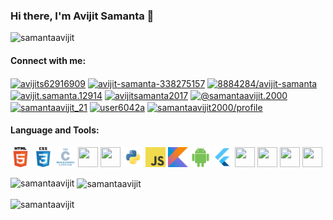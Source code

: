 ### Hi there, I'm Avijit Samanta 👋

<p align="left"> <img src="https://komarev.com/ghpvc/?username=samantaavijit&label=Profile%20views&color=0e75b6&style=flat" alt="samantaavijit" /> </p>

<!--
**samantaavijit/samantaavijit** is a ✨ _special_ ✨ repository because its `README.md` (this file) appears on your GitHub profile.
-->


<!-- 
- 🔭 I’m currently working on ...
- - 👯 I’m looking to collaborate on ...
- 🤔 I’m looking for help with ...
- 💬 Ask me about ...
- 📫 How to reach me: ...
- 😄 Pronouns: ...
- ⚡ Fun fact: ...
-->

<h4 align="left">Connect with me:</h4>
<p align="left">
<a href="https://twitter.com/avijits62916909" target="blank"><img align="center" src="https://cdn.jsdelivr.net/npm/simple-icons@3.0.1/icons/twitter.svg" alt="avijits62916909" height="30" width="40" /></a>
<a href="https://linkedin.com/in/avijit-samanta-338275157" target="blank"><img align="center" src="https://cdn.jsdelivr.net/npm/simple-icons@3.0.1/icons/linkedin.svg" alt="avijit-samanta-338275157" height="30" width="40" /></a>
<a href="https://stackoverflow.com/users/8884284/avijit-samanta" target="blank"><img align="center" src="https://cdn.jsdelivr.net/npm/simple-icons@3.0.1/icons/stackoverflow.svg" alt="8884284/avijit-samanta" height="30" width="40" /></a>
<a href="https://fb.com/avijit.samanta.12914" target="blank"><img align="center" src="https://cdn.jsdelivr.net/npm/simple-icons@3.0.1/icons/facebook.svg" alt="avijit.samanta.12914" height="30" width="40" /></a>
<a href="https://instagram.com/avijitsamanta2017" target="blank"><img align="center" src="https://cdn.jsdelivr.net/npm/simple-icons@3.0.1/icons/instagram.svg" alt="avijitsamanta2017" height="30" width="40" /></a>
<a href="https://medium.com/@samantaavijit.2000" target="blank"><img align="center" src="https://cdn.jsdelivr.net/npm/simple-icons@3.0.1/icons/medium.svg" alt="@samantaavijit.2000" height="30" width="40" /></a>
<a href="https://www.hackerrank.com/samantaavijit_21" target="blank"><img align="center" src="https://cdn.jsdelivr.net/npm/simple-icons@3.0.1/icons/hackerrank.svg" alt="samantaavijit_21" height="30" width="40" /></a>
<a href="https://www.leetcode.com/user6042a" target="blank"><img align="center" src="https://cdn.jsdelivr.net/npm/simple-icons@3.0.1/icons/leetcode.svg" alt="user6042a" height="30" width="40" /></a>
<a href="https://auth.geeksforgeeks.org/user/samantaavijit2000/profile" target="blank"><img align="center" src="https://cdn.jsdelivr.net/npm/simple-icons@3.0.1/icons/geeksforgeeks.svg" alt="samantaavijit2000/profile" height="30" width="40" /></a>
</p>
<h4 align="left"><b>Language and Tools:</b></h4>
<p align="left">
<img height="32" width="32" src="https://raw.githubusercontent.com/github/explore/80688e429a7d4ef2fca1e82350fe8e3517d3494d/topics/html/html.png" />
<img height="32" width="32" src="https://raw.githubusercontent.com/github/explore/80688e429a7d4ef2fca1e82350fe8e3517d3494d/topics/css/css.png" />
<img height="32" width="32" src="https://raw.githubusercontent.com/github/explore/80688e429a7d4ef2fca1e82350fe8e3517d3494d/topics/c/c.png" />
<img height="32" width="32" src="https://cdn.jsdelivr.net/npm/simple-icons@v4/icons/cplusplus.svg" />
<img height="32" width="32" src="https://cdn.jsdelivr.net/npm/simple-icons@v4/icons/java.svg" />
<img height="32" width="32" src="https://raw.githubusercontent.com/github/explore/80688e429a7d4ef2fca1e82350fe8e3517d3494d/topics/python/python.png" />
<img height="32" width="32" src="https://raw.githubusercontent.com/github/explore/80688e429a7d4ef2fca1e82350fe8e3517d3494d/topics/javascript/javascript.png" />
<img height="32" width="32" src="https://raw.githubusercontent.com/github/explore/80688e429a7d4ef2fca1e82350fe8e3517d3494d/topics/kotlin/kotlin.png" />
<img height="32" width="32" src="https://raw.githubusercontent.com/github/explore/80688e429a7d4ef2fca1e82350fe8e3517d3494d/topics/android/android.png" />
<img height="32" width="32" src="https://raw.githubusercontent.com/github/explore/80688e429a7d4ef2fca1e82350fe8e3517d3494d/topics/flutter/flutter.png" />
<img height="32" width="32" src="https://cdn.jsdelivr.net/npm/simple-icons@v4/icons/androidstudio.svg" />  
<img height="32" width="32" src="https://cdn.jsdelivr.net/npm/simple-icons@v4/icons/visualstudiocode.svg" />  
<img height="32" width="32" src="https://cdn.jsdelivr.net/npm/simple-icons@v4/icons/pycharm.svg" />
<img height="32" width="32" src="https://cdn.jsdelivr.net/npm/simple-icons@v4/icons/intellijidea.svg" />
</p>

<p><img align="left" src="https://github-readme-stats.vercel.app/api/top-langs?username=samantaavijit&theme=onedark&show_icons=true&locale=en&layout=compact" alt="samantaavijit" /></p>
<p>&nbsp;<img align="center" src="https://github-readme-stats.vercel.app/api?username=samantaavijit&theme=onedark&show_icons=true&locale=en" alt="samantaavijit" /></p>
<p><img align="center" src="https://github-readme-streak-stats.herokuapp.com/?user=samantaavijit&theme=onedark&show_icons=true" alt="samantaavijit" /></p>

